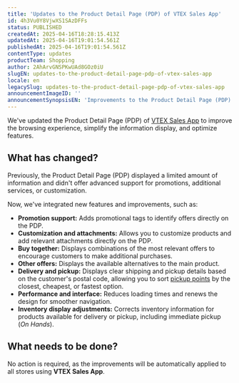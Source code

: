 ```yaml
---
title: 'Updates to the Product Detail Page (PDP) of VTEX Sales App'
id: 4h3Vu0Y8VjwXS1SAzDFFs
status: PUBLISHED
createdAt: 2025-04-16T18:28:15.413Z
updatedAt: 2025-04-16T19:01:54.561Z
publishedAt: 2025-04-16T19:01:54.561Z
contentType: updates
productTeam: Shopping
author: 2AhArvGNSPKwUAd8GOz0iU
slugEN: updates-to-the-product-detail-page-pdp-of-vtex-sales-app
locale: en
legacySlug: updates-to-the-product-detail-page-pdp-of-vtex-sales-app
announcementImageID: ''
announcementSynopsisEN: 'Improvements to the Product Detail Page (PDP) of VTEX Sales App: Optimized navigation, promotions, and customization.'
---
```


We've updated the Product Detail Page (PDP) of [VTEX Sales App](https://help.vtex.com/en/tracks/instore-usando-o-app--4BYzQIwyOHvnmnCYQgLzdr/6cq4E1JCmA6vCvBCCtAgIM) to improve the browsing experience, simplify the information display, and optimize features.

## What has changed?

Previously, the Product Detail Page (PDP) displayed a limited amount of information and didn't offer advanced support for promotions, additional services, or customization.

Now, we've integrated new features and improvements, such as:

- **Promotion support:** Adds promotional tags to identify offers directly on the PDP.
- **Customization and attachments:** Allows you to customize products and add relevant attachments directly on the PDP.
- **Buy together:** Displays combinations of the most relevant offers to encourage customers to make additional purchases.
- **Other offers:** Displays the available alternatives to the main product.
- **Delivery and pickup:** Displays clear shipping and pickup details based on the customer's postal code, allowing you to sort [pickup points](https://help.vtex.com/en/tutorial/como-funcionam-pontos-de-retirada--2fljn6wLjn8M4lJHA6HP3R) by the closest, cheapest, or fastest option.
- **Performance and interface:** Reduces loading times and renews the design for smoother navigation.
- **Inventory display adjustments:** Corrects inventory information for products available for delivery or pickup, including immediate pickup (*On Hands*).

## What needs to be done?

No action is required, as the improvements will be automatically applied to all stores using **VTEX Sales App**.

